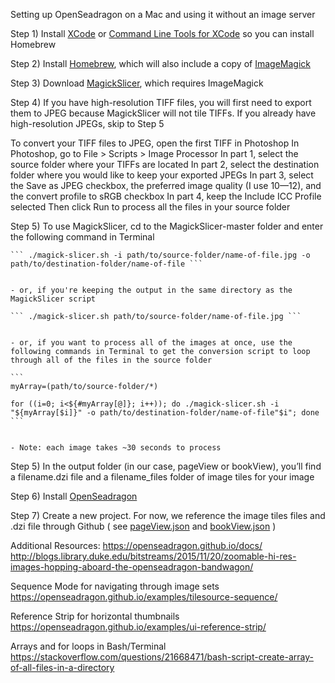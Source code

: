 Setting up OpenSeadragon on a Mac and using it without an image server

Step 1) 
Install [XCode](https://developer.apple.com/xcode/) or [Command Line Tools for XCode](https://developer.apple.com/library/content/technotes/tn2339/_index.html#//apple_ref/doc/uid/DTS40014588-CH1-WHAT_IS_THE_COMMAND_LINE_TOOLS_PACKAGE_) so you can install Homebrew

Step 2)
Install [Homebrew](https://brew.sh/), which will also include a copy of [ImageMagick](https://www.imagemagick.org/script/index.php)

Step 3) 
Download [MagickSlicer](https://github.com/VoidVolker/MagickSlicer), which requires ImageMagick

Step 4)
If you have high-resolution TIFF files, you will first need to export them to JPEG because MagickSlicer will not tile TIFFs. If you already have high-resolution JPEGs, skip to Step 5

To convert your TIFF files to JPEG, open the first TIFF in Photoshop
In Photoshop, go to File > Scripts > Image Processor
In part 1, select the source folder where your TIFFs are located
In part 2, select the destination folder where you would like to keep your exported JPEGs
In part 3, select the Save as JPEG checkbox, the preferred image quality (I use 10—12), and the convert profile to sRGB checkbox
In part 4, keep the Include ICC Profile selected
Then click Run to process all the files in your source folder


Step 5)
To use MagickSlicer, cd to the MagickSlicer-master folder and enter the following command in Terminal

	``` ./magick-slicer.sh -i path/to/source-folder/name-of-file.jpg -o path/to/destination-folder/name-of-file ```
	

	- or, if you're keeping the output in the same directory as the MagickSlicer script
	
	``` ./magick-slicer.sh path/to/source-folder/name-of-file.jpg ```


	- or, if you want to process all of the images at once, use the following commands in Terminal to get the conversion script to loop through all of the files in the source folder

	```
	myArray=(path/to/source-folder/*)

	for ((i=0; i<${#myArray[@]}; i++)); do ./magick-slicer.sh -i "${myArray[$i]}" -o path/to/destination-folder/name-of-file"$i"; done
	```


	- Note: each image takes ~30 seconds to process

Step 5)
	In the output folder (in our case, pageView or bookView), you’ll find a filename.dzi file and a filename_files folder of image tiles for your image

Step 6)
	Install [OpenSeadragon](https://openseadragon.github.io/#download)

Step 7)
	Create a new project. For now, we reference the image tiles files and .dzi file through Github ( see [pageView.json](https://github.com/Brown-University-Library/atalanta-code/blob/master/data/json/pageView.json) and [bookView.json](https://github.com/Brown-University-Library/atalanta-code/blob/master/data/json/bookView.json) )


Additional Resources:
https://openseadragon.github.io/docs/
http://blogs.library.duke.edu/bitstreams/2015/11/20/zoomable-hi-res-images-hopping-aboard-the-openseadragon-bandwagon/

Sequence Mode for navigating through image sets
https://openseadragon.github.io/examples/tilesource-sequence/

Reference Strip for horizontal thumbnails
https://openseadragon.github.io/examples/ui-reference-strip/

Arrays and for loops in Bash/Terminal
https://stackoverflow.com/questions/21668471/bash-script-create-array-of-all-files-in-a-directory